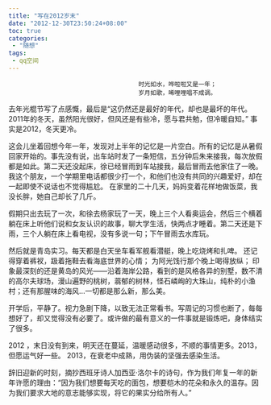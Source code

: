 ```yaml
---
title: "写在2012岁末"
date: "2012-12-30T23:50:24+08:00"
toc: true
categories:
 - "随想"
tags:
 - qq空间
---
```


                                        时光如水，哗啦啦又是一年；
                                        岁月如歌，唏哩哩唱不成调。
<!--more-->

去年光棍节写了点感慨，最后是“这仍然还是最好的年代，却也是最坏的年代。2011年的冬天，虽然阳光很好，但风还是有些冷，愿与君共勉，但冷暖自知。”
事实是2012，冬天更冷。

这会儿坐着回想今年一年，发现对上半年的记忆是一片空白。所有的记忆是从暑假回家开始的。事先没有说，出车站时发了一条短信，五分钟后朱来接我，每次放假都是如此。第二天还没起床，徐已经冒雨到车站接我，最后冒雨去他家住了一晚。我这个朋友，一个学期里电话都很少打一个，和他们也没有共同的兴趣爱好，却在一起即使不说话也不觉得尴尬。
在家里的二十几天，妈妈变着花样地做饭菜，我没长胖，她自己却长了几斤。

假期只出去玩了一次，和徐去杨家玩了一天，晚上三个人看奥运会，然后三个横着躺在床上听他们说和女友认识的故事，聊大学生活，快两点才睡着。第二天还是下雨，三个人躺在床上看电视，没有多说一句；下午冒雨去水库玩。

然后就是青岛实习。每天都是白天坐车看军舰看潜艇，晚上吃烧烤和扎啤。
还记得穿着裤衩，趿着拖鞋去看海底世界的心情； 为阿光饯行那个晚上喝得放纵； 印象最深刻的还是黄岛的风光——沿着海岸公路，看到的是风格各异的别墅，数不清的高尔夫球场，漫山遍野的桃树，蓊郁的树林，怪石嶙峋的大珠山，纯朴的小渔村；还有那腥味的海风…一切都是那么新，那么美。

开学后，平静了。视力急剧下降，以致无法正常看书。写周记的习惯也断了，每每想好了，却又觉得没有必要了。或许做的最有意义的一件事就是锻炼吧，身体结实了很多。

2012 ，末日没有到来，明天还在蔓延，温暖感动很多，不顺的事情更多。2013，但愿运气好一些。
2013，在衰老中成熟，用伪装的坚强去感染生活。

辞旧迎新的时刻，摘抄西班牙诗人加西亚·洛尔卡的诗句，作为我们年复一年的新年许愿的理由：“因为我们想要每天吃的面包，想要桤木的花朵和永久的温存。因为我们要求大地的意志能够实现，将它的果实分给所有人。”